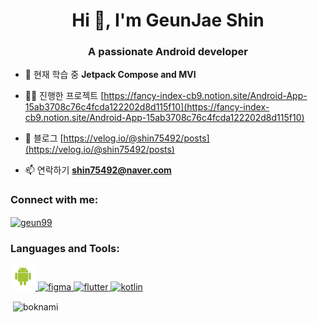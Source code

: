 <h1 align="center">Hi 👋, I'm GeunJae Shin</h1>
<h3 align="center">A passionate Android developer</h3>

- 🌱 현재 학습 중  **Jetpack Compose and MVI**

- 👨‍💻 진행한 프로젝트 [https://fancy-index-cb9.notion.site/Android-App-15ab3708c76c4fcda122202d8d115f10](https://fancy-index-cb9.notion.site/Android-App-15ab3708c76c4fcda122202d8d115f10)

- 📝 블로그 [https://velog.io/@shin75492/posts](https://velog.io/@shin75492/posts)

- 📫 연락하기 **shin75492@naver.com**

<h3 align="left">Connect with me:</h3>
<p align="left">
<a href="https://instagram.com/geun99" target="blank"><img align="center" src="https://raw.githubusercontent.com/rahuldkjain/github-profile-readme-generator/master/src/images/icons/Social/instagram.svg" alt="geun99" height="30" width="40" /></a>
</p>

<h3 align="left">Languages and Tools:</h3>
<p align="left"> <a href="https://developer.android.com" target="_blank" rel="noreferrer"> <img src="https://raw.githubusercontent.com/devicons/devicon/master/icons/android/android-original-wordmark.svg" alt="android" width="40" height="40"/> </a> <a href="https://www.figma.com/" target="_blank" rel="noreferrer"> <img src="https://www.vectorlogo.zone/logos/figma/figma-icon.svg" alt="figma" width="40" height="40"/> </a> <a href="https://flutter.dev" target="_blank" rel="noreferrer"> <img src="https://www.vectorlogo.zone/logos/flutterio/flutterio-icon.svg" alt="flutter" width="40" height="40"/> </a> <a href="https://kotlinlang.org" target="_blank" rel="noreferrer"> <img src="https://www.vectorlogo.zone/logos/kotlinlang/kotlinlang-icon.svg" alt="kotlin" width="40" height="40"/> </a> </p>

<p>&nbsp;<img align="center" src="https://github-readme-stats.vercel.app/api?username=boknami&show_icons=true&locale=en" alt="boknami" /></p>

